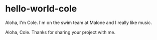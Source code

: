 # hello-world-cole

Aloha, I'm Cole. I'm on the swim team at Malone and I really like music.

Aloha, Cole. Thanks for sharing your project with me.
